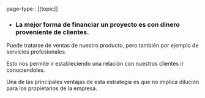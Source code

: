page-type:: [[topic]]
- ### La mejor forma de financiar un proyecto es con dinero proveniente de clientes.

Puede tratarse de ventas de nuestro producto, pero también por ejemplo de servicios profesionales.

Esto nos permite ir estableciendo una relación con nuestros clientes ir conociendoles.

Una de las principales ventajas de esta estrategia es que no implica dilución para los propietarios de la empresa.


